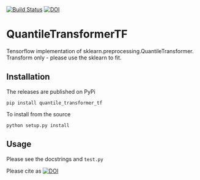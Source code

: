 [![Build Status](https://travis-ci.com/yandexdataschool/QuantileTransformerTF.svg?branch=master)](https://travis-ci.com/yandexdataschool/QuantileTransformerTF) [![DOI](https://zenodo.org/badge/156366202.svg)](https://zenodo.org/badge/latestdoi/156366202)

# QuantileTransformerTF
Tensorflow implementation of sklearn.preprocessing.QuantileTransformer. Transform only - please use the sklearn to fit.

## Installation

The releases are published on PyPi
```
pip install quantile_transformer_tf
```
To install from the source
```
python setup.py install
```

## Usage
Please see the docstrings and `test.py`

Please cite as [![DOI](https://zenodo.org/badge/156366202.svg)](https://zenodo.org/badge/latestdoi/156366202)
